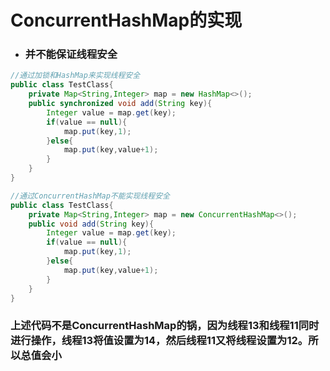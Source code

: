 # ConcurrentHashMap的实现

* ### 并不能保证线程安全

```java
//通过加锁和HashMap来实现线程安全
public class TestClass{
    private Map<String,Integer> map = new HashMap<>();
    public synchronized void add(String key){
        Integer value = map.get(key);
        if(value == null){
            map.put(key,1);
        }else{
            map.put(key,value+1);
        }
    }
}

//通过ConcurrentHashMap不能实现线程安全
public class TestClass{
    private Map<String,Integer> map = new ConcurrentHashMap<>();
    public void add(String key){
        Integer value = map.get(key);
        if(value == null){
            map.put(key,1);
        }else{
            map.put(key,value+1);
        }
    }
}


```

### 上述代码不是ConcurrentHashMap的锅，因为线程13和线程11同时进行操作，线程13将值设置为14，然后线程11又将线程设置为12。所以总值会小



